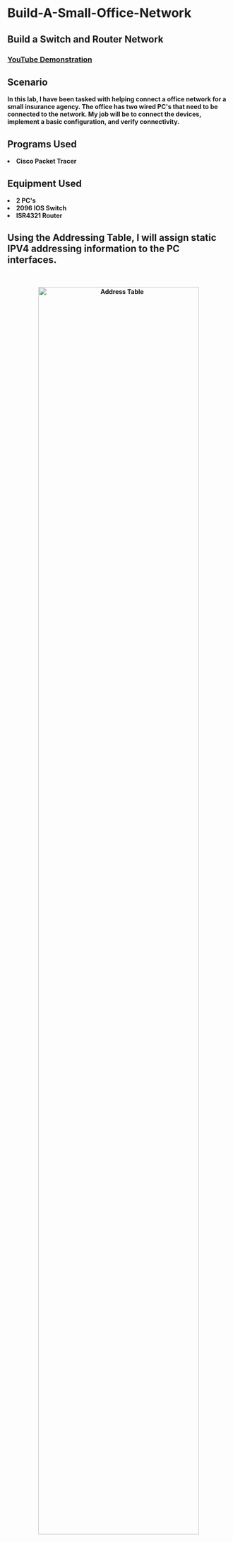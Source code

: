 # Build-A-Small-Office-Network

<h2>Build a Switch and Router Network</h2>


 ### [YouTube Demonstration](https://youtu.be/shg64y6xEC0)


<h2>Scenario</h2>
<b>In this lab, I have been tasked with helping connect a office network for a small insurance agency. The office has two wired PC's that need to be connected to the network. My job will be to connect the devices, implement a basic configuration, and verify connectivity. 
</b>
<b>
</b>
<b>
 <h2>Programs Used</h2>
<li>Cisco Packet Tracer</li>
<b>
</b>

<h2>Equipment Used</h2>

<li>2 PC's</li>
<li>2096 IOS Switch</li>
<li>ISR4321 Router</li>

<b></b> 
<b></b> 
<b>
<h2>Using the Addressing Table, I will assign static IPV4 addressing information to the PC interfaces. </h2>
<br />

<p align="center">
<img src="https://i.imgur.com/6Tt1GNf.png" height="85%" width="85%" alt="Address Table"/>
</p>


<h2>Ping request failed between PCA and PCB because router interface, which is the default gateway has not been configured yet</h2>

<p align="center">
<img src="https://i.imgur.com/ykqqfW6.png" height="85%" width="85%" alt="Image Analysis Dataflow"/>
</p>

<h2>World map of incoming attacks after 24 hours (built custom logs including geodata)</h2>

<p align="center">
<img src="https://i.imgur.com/krRFrK5.png" height="85%" width="85%" alt="Image Analysis Dataflow"/>
</p>


<!--
 ```diff
- text in red
+ text in green
! text in orange
# text in gray
@@ text in purple (and bold)@@
```
--!>
